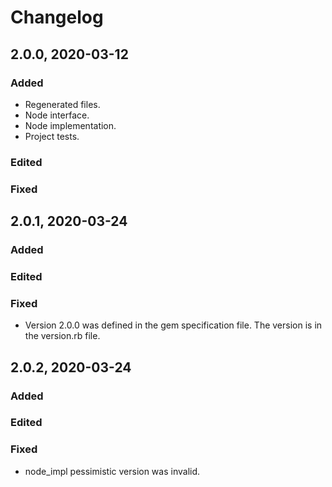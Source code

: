 # Changelog

## 2.0.0, 2020-03-12

### Added

- Regenerated files.
- Node interface.
- Node implementation.
- Project tests.

### Edited

### Fixed

## 2.0.1, 2020-03-24

### Added

### Edited

### Fixed

- Version 2.0.0 was defined in the gem specification file. The version is in
 the version.rb file.

## 2.0.2, 2020-03-24

### Added

### Edited

### Fixed

- node_impl pessimistic version was invalid. 